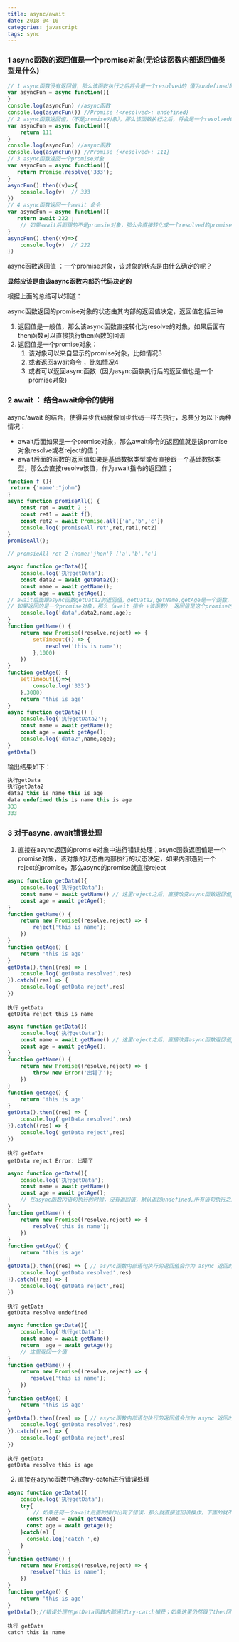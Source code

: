 ```yaml
---
title: async/await
date: 2018-04-10
categories: javascript
tags: sync
---
```


### 1 async函数的返回值是一个promise对象(无论该函数内部返回值类型是什么)

```javascript
// 1 async函数没有返回值，那么该函数执行之后将会是一个resolved的 值为undefined的promise对象
var asyncFun = async function(){
}
console.log(asyncFun) //async函数
console.log(asyncFun()) //Promise {<resolved>: undefined}
// 2 async函数返回值，（不是promise对象），那么该函数执行之后，将会是一个resolved的，值为返回值的promise对象 
var asyncFun = async function(){
    return 111
}
console.log(asyncFun) //async函数
console.log(asyncFun()) //Promise {<resolved>: 111}
// 3 async函数返回一个promise对象
var asyncFun = async function(){
   return Promise.resolve('333');
}
asyncFun().then((v)=>{
    console.log(v)  // 333 
})
// 4 async函数返回一个await 命令
var asyncFun = async function(){
   return await 222 ; 
    // 如果await后面跟的不是promsie对象，那么会直接转化成一个resolved的promise对象,包括undefined,null等基本数据类型或者复杂数据类型，或者一个函数执行之后，默认返回值是undefined,此时也会直接转化为一个resolve的promise对象
}
asyncFun().then((v)=>{
    console.log(v)  // 222
})
```

async函数返回值 ：一个promise对象，该对象的状态是由什么确定的呢？

**显然应该是由该async函数内部的代码决定的**

根据上面的总结可以知道：

async函数返回的promise对象的状态由其内部的返回值决定，返回值包括三种

1. 返回值是一般值，那么该async函数直接转化为resolve的对象，如果后面有then函数可以直接执行then函数的回调
2. 返回值是一个promise对象：
   1. 该对象可以来自显示的promise对象，比如情况3
   2. 或者返回await命令 ，比如情况4
   3. 或者可以返回async函数（因为async函数执行后的返回值也是一个promise对象)

### 2 await  ： 结合await命令的使用

async/await 的结合，使得异步代码就像同步代码一样去执行，总共分为以下两种情况：
* await后面如果是一个promise对象，那么await命令的返回值就是该promise对象resolve或者reject的值；
* await后面的函数的返回值如果是基础数据类型或者直接跟一个基础数据类型，那么会直接resolve该值，作为await指令的返回值；
```javascript
function f (){
 return {'name':"johm"}
}
async function promiseAll() {
    const ret = await 2 ;
    const ret1 = await f();
    const ret2 = await Promise.all(['a','b','c'])
    console.log('promiseAll ret',ret,ret1,ret2)
}
promiseAll();

// promsieAll ret 2 {name:'jhon'} ['a','b','c']

```

```javascript
async function getData(){
    console.log('执行getData');
    const data2 = await getData2();
    const name = await getName();
    const age = await getAge();
// await后面跟async函数getData2的返回值，getData2,getName,getAge是一个函数，函数如果没有返回值，那么默认返回值是undefined
// 如果返回的是一个promise对象，那么（await 指令 +该函数） 返回值是这个promise的resolve或者reject的值
    console.log('data',data2,name,age);
}
function getName() {
    return new Promise((resolve,reject) => {
        setTimeout(() => {
            resolve('this is name');
        },1000)
    })
}
function getAge() {
    setTimeout(()=>{
        console.log('333')
    },3000)
    return 'this is age'
}
async function getData2() {
    console.log('执行getData2');
    const name = await getName();
    const age = await getAge();
    console.log('data2',name,age);
}
getData()
```

输出结果如下：

```javascript
执行getData
执行getData2
data2 this is name this is age
data undefined this is name this is age
333
333
```

### 3 对于async. await错误处理

1. 直接在async返回的promsie对象中进行错误处理；async函数返回值是一个promise对象，该对象的状态由内部执行的状态决定，如果内部遇到一个reject的promise，那么async的promise就直接reject

```javascript
async function getData(){
    console.log('执行getData');
    const name = await getName() // 这里reject之后，直接改变async函数返回值promsie的状态
    const age = await getAge();
}
function getName() {
    return new Promise((resolve,reject) => {
        reject('this is name');
    })
}
function getAge() {
    return 'this is age'
}
getData().then((res) => {
    console.log('getData resolved',res)
}).catch((res) => {
    console.log('getData reject',res)
})
```

```
执行 getData
getData reject this is name
```

```javascript
async function getData(){
    console.log('执行getData');
    const name = await getName() // 这里reject之后，直接改变async函数返回值promsie的状态
    const age = await getAge();
}
function getName() {
    return new Promise((resolve,reject) => {
        throw new Error('出错了');
    })
}
function getAge() {
    return 'this is age'
}
getData().then((res) => {
    console.log('getData resolved',res)
}).catch((res) => {
    console.log('getData reject',res)
})
```

```
执行 getData
getData reject Error: 出错了
```

```javascript
async function getData(){
    console.log('执行getData');
    const name = await getName() 
    const age = await getAge();
    // 在async函数内语句执行的时候，没有返回值，默认返回undefined,所有语句执行之后，没有遇到reject的promise,那么async函数返回的promsie就会自动resolve;但是由于async函数内语句没有返回值，所有resolve之后的回调函数参数是undefined
}
function getName() {
    return new Promise((resolve,reject) => {
        resolve('this is name');
    })
}
function getAge() {
    return 'this is age'
}
getData().then((res) => { // async函数内部语句执行的返回值会作为 async 返回的promsie对象value值
    console.log('getData resolved',res)
}).catch((res) => {
    console.log('getData reject',res)
})
```

```
执行 getData
getData resolve undefined
```

```javascript
async function getData(){
    console.log('执行getData');
    const name = await getName() 
    return  age = await getAge();
    // 这里返回一个值
}
function getName() {
    return new Promise((resolve,reject) => {
       resolve('this is name');
    })
}
function getAge() {
    return 'this is age'
}
getData().then((res) => { // async函数内部语句执行的返回值会作为 async 返回的promsie对象value值
    console.log('getData resolved',res)
}).catch((res) => {
    console.log('getData reject',res)
})
```

```
执行 getData
getData resolve this is age
```

2. 直接在async函数中通过try-catch进行错误处理

```javascript
async function getData(){
    console.log('执行getData');
    try{
        // 如果任何一个await后面的操作出现了错误，那么就直接返回该操作，下面的就不会在执行
      const name = await getName()
      const age = await getAge();
    }catch(e) {
      console.log('catch ',e)
    }
}
function getName() {
    return new Promise((resolve,reject) => {
       resolve('this is name');
    })
}
function getAge() {
    return 'this is age'
}
getData();//错误处理在getData函数内部通过try-catch捕获；如果这里仍然跟了then回调，那么这个promise状态也还是会改变的,then回调的函数也还是会根据promise状态的改变进行执行的；
```

```
执行 getData
catch this is name
```

